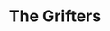 ---
title: "The Grifters"
year: 1990
rating: 3
stars: "★★★"
rewatched: true
permalink: "the-grifters"
watched_on: 2023-11-03
---
